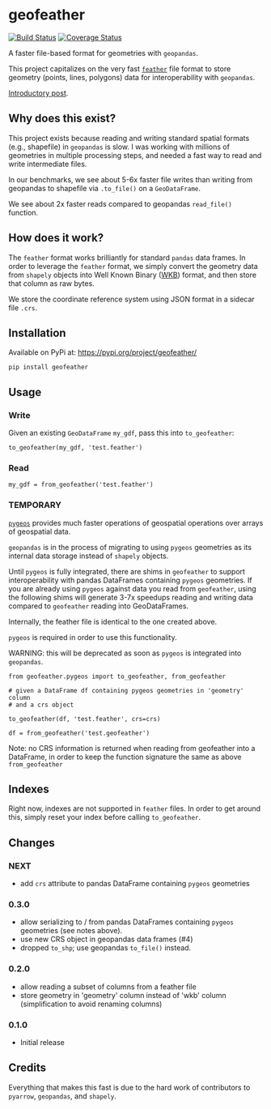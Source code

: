 # geofeather

[![Build Status](https://travis-ci.org/brendan-ward/geofeather.svg?branch=master)](https://travis-ci.org/brendan-ward/geofeather)
[![Coverage Status](https://coveralls.io/repos/github/brendan-ward/geofeather/badge.svg?branch=master)](https://coveralls.io/github/brendan-ward/geofeather?branch=master)

A faster file-based format for geometries with `geopandas`.

This project capitalizes on the very fast [`feather`](https://github.com/wesm/feather) file format to store geometry (points, lines, polygons) data for interoperability with `geopandas`.

[Introductory post](https://medium.com/@brendan_ward/introducing-geofeather-a-python-library-for-faster-geospatial-i-o-with-geopandas-341120d45ee5).

## Why does this exist?

This project exists because reading and writing standard spatial formats (e.g., shapefile) in `geopandas` is slow. I was working with millions of geometries in multiple processing steps, and needed a fast way to read and write intermediate files.

In our benchmarks, we see about 5-6x faster file writes than writing from geopandas to shapefile via `.to_file()` on a `GeoDataFrame`.

We see about 2x faster reads compared to geopandas `read_file()` function.

## How does it work?

The `feather` format works brilliantly for standard `pandas` data frames. In order to leverage the `feather` format, we simply convert the geometry data from `shapely` objects into Well Known Binary ([WKB](https://en.wikipedia.org/wiki/Well-known_text_representation_of_geometry)) format, and then store that column as raw bytes.

We store the coordinate reference system using JSON format in a sidecar file `.crs`.

## Installation

Available on PyPi at: https://pypi.org/project/geofeather/

`pip install geofeather`

## Usage

### Write

Given an existing `GeoDataFrame` `my_gdf`, pass this into `to_geofeather`:

```
to_geofeather(my_gdf, 'test.feather')
```

### Read

```
my_gdf = from_geofeather('test.feather')

```

### TEMPORARY

[`pygeos`](https://github.com/pygeos/pygeos) provides much faster operations of geospatial operations over arrays of geospatial data.

`geopandas` is in the process of migrating to using `pygeos` geometries as its internal data storage instead of `shapely` objects.

Until `pygeos` is fully integrated, there are shims in `geofeather` to support interoperability with pandas DataFrames containing `pygeos` geometries. If you are already using `pygeos` against data you read from `geofeather`, using the following shims will generate 3-7x speedups reading and writing data compared to `geofeather` reading into GeoDataFrames.

Internally, the feather file is identical to the one created above.

`pygeos` is required in order to use this functionality.

WARNING: this will be deprecated as soon as `pygeos` is integrated into `geopandas`.

```
from geofeather.pygeos import to_geofeather, from_geofeather

# given a DataFrame df containing pygeos geometries in 'geometry' column
# and a crs object

to_geofeather(df, 'test.feather', crs=crs)

df = from_geofeather('test.geofeather')
```

Note: no CRS information is returned when reading from geofeather into a DataFrame, in order to keep the function signature the same as above `from_geofeather`

## Indexes

Right now, indexes are not supported in `feather` files. In order to get around this, simply reset your index before calling `to_geofeather`.

## Changes

### NEXT

-   add `crs` attribute to pandas DataFrame containing `pygeos` geometries

### 0.3.0

-   allow serializing to / from pandas DataFrames containing `pygeos` geometries (see notes above).
-   use new CRS object in geopandas data frames (#4)
-   dropped `to_shp`; use geopandas `to_file()` instead.

### 0.2.0

-   allow reading a subset of columns from a feather file
-   store geometry in 'geometry' column instead of 'wkb' column (simplification to avoid renaming columns)

### 0.1.0

-   Initial release

## Credits

Everything that makes this fast is due to the hard work of contributors to `pyarrow`, `geopandas`, and `shapely`.
